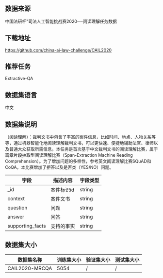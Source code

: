 ## 数据来源

中国法研杯"司法人工智能挑战赛2020---阅读理解任务数据

## 下载地址

https://github.com/china-ai-law-challenge/CAIL2020

## 推荐任务

Extractive-QA

## 数据集语言

中文

## 数据集说明

（阅读理解）：裁判文书中包含了丰富的案件信息，比如时间、地点、人物关系等等，通过机器智能化地阅读理解裁判文书，可以更快速、便捷地辅助法官、律师以及普通大众获取所需信息。本任务是首次基于中文裁判文书的阅读理解比赛，属于篇章片段抽取型阅读理解比赛（Span-Extraction Machine Reading Comprehension）。为了增加问题的多样性，参考英文阅读理解比赛SQuAD和CoQA，本比赛增加了拒答以及是否类（YES/NO）问题。

| 字段             | 描述内容   | 字段类型 |
| ---------------- | ---------- | -------- |
| _id              | 案件标识id | string   |
| context          | 案件文书   | string   |
| question         | 问题       | string   |
| answer           | 回答       | string   |
| supporting_facts | 支持的事实 | string   |

## 数据集大小

| 数据集名称     | 训练集大小 | 验证集大小 | 测试集大小 |
| -------------- | ---------- | ---------- | ---------- |
| CAIL2020-MRCQA | 5054       | /          | /          |


